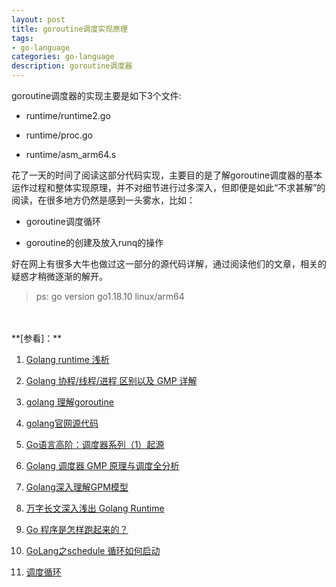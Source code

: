 ```yaml
---
layout: post
title: goroutine调度实现原理
tags:
- go-language
categories: go-language
description: goroutine调度器
---
```


goroutine调度器的实现主要是如下3个文件:

* runtime/runtime2.go

* runtime/proc.go

* runtime/asm_arm64.s

花了一天的时间了阅读这部分代码实现，主要目的是了解goroutine调度器的基本运作过程和整体实现原理，并不对细节进行过多深入，但即便是如此“不求甚解”的阅读，在很多地方仍然是感到一头雾水，比如：

* goroutine调度循环

* goroutine的创建及放入runq的操作

好在网上有很多大牛也做过这一部分的源代码详解，通过阅读他们的文章，相关的疑惑才稍微逐渐的解开。

>ps: go version go1.18.10 linux/arm64




<!-- more -->





<br />
<br />
**[参看]：**

1. [Golang runtime 浅析](https://www.cnblogs.com/yjf512/archive/2012/07/19/2599304.html)

2. [Golang 协程/线程/进程 区别以及 GMP 详解](https://www.jianshu.com/p/a17485ac6d73)

3. [golang 理解goroutine](https://blog.csdn.net/u010412301/article/details/79123826)

4. [golang官网源代码](https://github.com/golang/go)

5. [Go语言高阶：调度器系列（1）起源](https://cloud.tencent.com/developer/article/1456594)

6. [Golang 调度器 GMP 原理与调度全分析](https://learnku.com/articles/41728)

7. [Golang深入理解GPM模型](https://www.bilibili.com/video/BV19r4y1w7Nx/?p=2&spm_id_from=pageDriver&vd_source=2699f104de8828a576fed54818f8cd79)

8. [万字长文深入浅出 Golang Runtime](https://zhuanlan.zhihu.com/p/95056679?from=groupmessage)

9. [Go 程序是怎样跑起来的？](https://baijiahao.baidu.com/s?id=1647240035815253532&wfr=spider&for=pc)

10. [GoLang之schedule 循环如何启动](https://blog.csdn.net/weixin_52690231/article/details/124886643)

11. [调度循环](https://github.com/golang-design/under-the-hood/blob/main/book/zh-cn/part2runtime/ch06sched/schedule.md)

<br />
<br />
<br />

